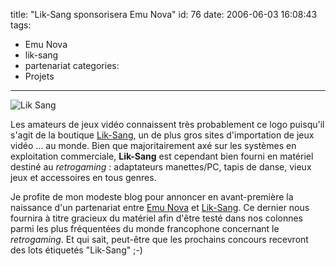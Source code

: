 title: "Lik-Sang sponsorisera Emu Nova"
id: 76
date: 2006-06-03 16:08:43
tags:
- Emu Nova
- lik-sang
- partenariat
categories:
- Projets
---

![Lik Sang](/images/Emu-Nova/lik-sang-logo.gif)

Les amateurs de jeux vidéo connaissent très probablement ce logo puisqu'il s'agit de la boutique [Lik-Sang](http://www.lik-sang.com), un de plus gros sites d'importation de jeux vidéo ... au monde. Bien que majoritairement axé sur les systèmes en exploitation commerciale, **Lik-Sang** est cependant bien fourni en matériel destiné au _retrogaming_ : adaptateurs manettes/PC, tapis de danse, vieux jeux et accessoires en tous genres.

Je profite de mon modeste blog pour annoncer en avant-première la naissance d'un partenariat entre [Emu Nova](http://www.emunova.net/) et [Lik-Sang](http://www.lik-sang.com/). Ce dernier nous fournira à titre gracieux du matériel afin d'être testé dans nos colonnes parmi les plus fréquentées du monde francophone concernant le _retrogaming_. Et qui sait, peut-être que les prochains concours recevront des lots étiquetés "Lik-Sang" ;-)